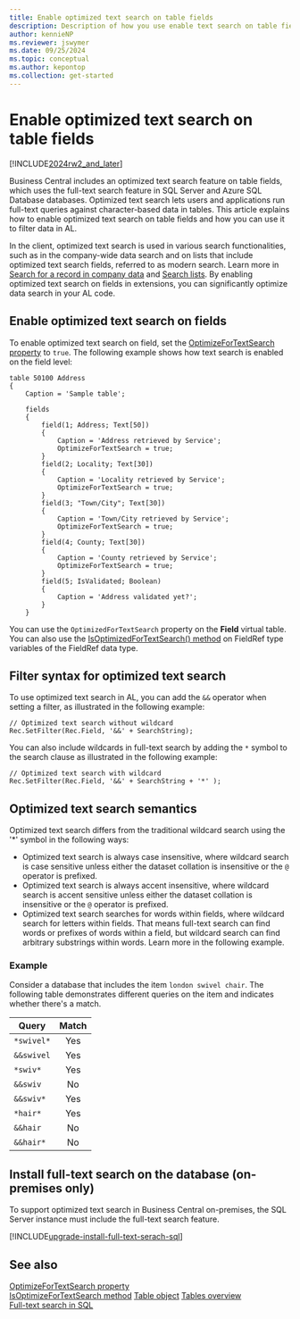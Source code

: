 ```yaml
---
title: Enable optimized text search on table fields
description: Description of how you use enable text search on table fields.
author: kennieNP
ms.reviewer: jswymer
ms.date: 09/25/2024
ms.topic: conceptual
ms.author: kepontop
ms.collection: get-started
---
```

# Enable optimized text search on table fields

[!INCLUDE[2024rw2_and_later](includes/2024rw2_and_later.md)]

Business Central includes an optimized text search feature on table fields, which uses the full-text search feature in SQL Server and Azure SQL Database databases. Optimized text search lets users and applications run full-text queries against character-based data in tables. This article explains how to enable optimized text search on table fields and how you can use it to filter data in AL.

In the client, optimized text search is used in various search functionalities, such as in the company-wide data search and on lists that include optimized text search fields, referred to as modern search. Learn more in [Search for a record in company data](/dynamics365/business-central/ui-search-data) and [Search lists](/dynamics365/business-central/ui-enter-criteria-filters#searching). By enabling optimized text search on fields in extensions, you can significantly optimize data search in your AL code.

## Enable optimized text search on fields

To enable optimized text search on field, set the [OptimizeForTextSearch property](properties/devenv-optimizefortextsearch-property.md) to `true`. The following example shows how text search is enabled on the field level:

```AL
table 50100 Address
{
    Caption = 'Sample table';

    fields
    {
        field(1; Address; Text[50])
        {
            Caption = 'Address retrieved by Service';
            OptimizeForTextSearch = true;
        }
        field(2; Locality; Text[30])
        {
            Caption = 'Locality retrieved by Service';
            OptimizeForTextSearch = true;
        }
        field(3; "Town/City"; Text[30])
        {
            Caption = 'Town/City retrieved by Service';
            OptimizeForTextSearch = true;            
        }
        field(4; County; Text[30])
        {
            Caption = 'County retrieved by Service';
            OptimizeForTextSearch = true;
        }
        field(5; IsValidated; Boolean)
        {
            Caption = 'Address validated yet?';
        }        
    }
```

You can use the `OptimizedForTextSearch` property on the **Field** virtual table. You can also use the [IsOptimizedForTextSearch() method](methods-auto/fieldref/fieldref-isoptimizedfortextsearch-method.md) on FieldRef type variables of the FieldRef data type.

## Filter syntax for optimized text search

To use optimized text search in AL, you can add the `&&` operator when setting a filter, as illustrated in the following example: 

```AL
// Optimized text search without wildcard
Rec.SetFilter(Rec.Field, '&&' + SearchString);
```

You can also include wildcards in full-text search by adding the `*` symbol to the search clause as illustrated in the following example:

```AL
// Optimized text search with wildcard
Rec.SetFilter(Rec.Field, '&&' + SearchString + '*' ); 
```

## Optimized text search semantics

Optimized text search differs from the traditional wildcard search using the '*' symbol in the following ways:

- Optimized text search is always case insensitive, where wildcard search is case sensitive unless either the dataset collation is insensitive or the `@` operator is prefixed.
- Optimized text search is always accent insensitive, where wildcard search is accent sensitive unless either the dataset collation is insensitive or the `@` operator is prefixed.
- Optimized text search searches for words within fields, where wildcard search for letters within fields. That means full-text search can find words or prefixes of words within a field, but wildcard search can find arbitrary substrings within words. Learn more in the following example.

### Example

Consider a database that includes the item `london swivel chair`. The following table demonstrates different queries on the item and indicates whether there's a match.

|Query|Match|
|-|:-:|
| `*swivel*`  | Yes|
| `&&swivel`  | Yes|
| `*swiv*`    | Yes|
| `&&swiv`    | No|
| `&&swiv*`   | Yes|
| `*hair*`    | Yes|
| `&&hair`    | No|
| `&&hair*`   | No|

## Install full-text search on the database (on-premises only)

To support optimized text search in Business Central on-premises, the SQL Server instance must include the full-text search feature.

[!INCLUDE[upgrade-install-full-text-serach-sql](includes/upgrade-install-full-text-search-sql.md)]

## See also

[OptimizeForTextSearch property](properties/devenv-optimizefortextsearch-property.md)  
[IsOptimizeForTextSearch method](methods-auto/fieldref/fieldref-isoptimizedfortextsearch-method.md)
[Table object](devenv-table-object.md)
[Tables overview](devenv-tables-overview.md)  
[Full-text search in SQL](/sql/relational-databases/search/full-text-search)  
